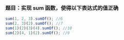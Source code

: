 ### 题目：实现 sum 函数，使得以下表达式的值正确  
```javascript
sum(1, 2, 3).sumOf(); //6  
sum(2, 3)(2).sumOf(); //7  
sum(1)(2)(3)(4).sumOf(); //10  
sum(2)(4, 1)(2).sumOf(); //9
```







